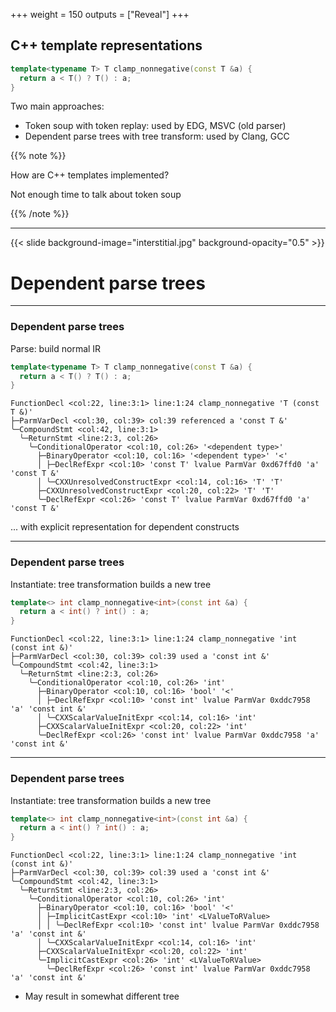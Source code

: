 +++
weight = 150
outputs = ["Reveal"]
+++

## C++ template representations

```cpp
template<typename T> T clamp_nonnegative(const T &a) {
  return a < T() ? T() : a;
}
```

<div class="fragment">

Two main approaches:

- Token soup with token replay: used by EDG, MSVC (old parser)
- Dependent parse trees with tree transform: used by Clang, GCC

</div>

{{% note %}}

How are C++ templates implemented?

Not enough time to talk about token soup

{{% /note %}}

---

{{< slide background-image="interstitial.jpg" background-opacity="0.5" >}}

# Dependent parse trees

---

### Dependent parse trees

Parse: build normal IR

```cpp
template<typename T> T clamp_nonnegative(const T &a) {
  return a < T() ? T() : a;
}
```

<div class="fragment">

```cpp{|8-9|1-2,5-7,10}
FunctionDecl <col:22, line:3:1> line:1:24 clamp_nonnegative 'T (const T &)'
├─ParmVarDecl <col:30, col:39> col:39 referenced a 'const T &'
╰─CompoundStmt <col:42, line:3:1>
  ╰─ReturnStmt <line:2:3, col:26>
    ╰─ConditionalOperator <col:10, col:26> '<dependent type>'
      ├─BinaryOperator <col:10, col:16> '<dependent type>' '<'
      │ ├─DeclRefExpr <col:10> 'const T' lvalue ParmVar 0xd67ffd0 'a' 'const T &'
      │ ╰─CXXUnresolvedConstructExpr <col:14, col:16> 'T' 'T'
      ├─CXXUnresolvedConstructExpr <col:20, col:22> 'T' 'T'
      ╰─DeclRefExpr <col:26> 'const T' lvalue ParmVar 0xd67ffd0 'a' 'const T &'
```

... with explicit representation for dependent constructs

</div>

---

### Dependent parse trees

Instantiate: tree transformation builds a new tree

```cpp
template<> int clamp_nonnegative<int>(const int &a) {
  return a < int() ? int() : a;
}
```

```cpp{|8-9|1-2,5-7,10}
FunctionDecl <col:22, line:3:1> line:1:24 clamp_nonnegative 'int (const int &)'
├─ParmVarDecl <col:30, col:39> col:39 used a 'const int &'
╰─CompoundStmt <col:42, line:3:1>
  ╰─ReturnStmt <line:2:3, col:26>
    ╰─ConditionalOperator <col:10, col:26> 'int'
      ├─BinaryOperator <col:10, col:16> 'bool' '<'
      │ ├─DeclRefExpr <col:10> 'const int' lvalue ParmVar 0xddc7958 'a' 'const int &'
      │ ╰─CXXScalarValueInitExpr <col:14, col:16> 'int'
      ├─CXXScalarValueInitExpr <col:20, col:22> 'int'
      ╰─DeclRefExpr <col:26> 'const int' lvalue ParmVar 0xddc7958 'a' 'const int &'
```

---

### Dependent parse trees

Instantiate: tree transformation builds a new tree

```cpp
template<> int clamp_nonnegative<int>(const int &a) {
  return a < int() ? int() : a;
}
```

```cpp{7,11}
FunctionDecl <col:22, line:3:1> line:1:24 clamp_nonnegative 'int (const int &)'
├─ParmVarDecl <col:30, col:39> col:39 used a 'const int &'
╰─CompoundStmt <col:42, line:3:1>
  ╰─ReturnStmt <line:2:3, col:26>
    ╰─ConditionalOperator <col:10, col:26> 'int'
      ├─BinaryOperator <col:10, col:16> 'bool' '<'
      │ ├─ImplicitCastExpr <col:10> 'int' <LValueToRValue>
      │ │ ╰─DeclRefExpr <col:10> 'const int' lvalue ParmVar 0xddc7958 'a' 'const int &'
      │ ╰─CXXScalarValueInitExpr <col:14, col:16> 'int'
      ├─CXXScalarValueInitExpr <col:20, col:22> 'int'
      ╰─ImplicitCastExpr <col:26> 'int' <LValueToRValue>
        ╰─DeclRefExpr <col:26> 'const int' lvalue ParmVar 0xddc7958 'a' 'const int &'
```

* May result in somewhat different tree

<!--

---

### Dependent parse trees

Good:

- *Semantic representation* of whole program
- Can reuse non-dependent portions of tree
- *Orthogonal* (mostly)

<div class="fragment">

Bad:

- Frontend IR complexity
- Builds large representation

</div>

-->